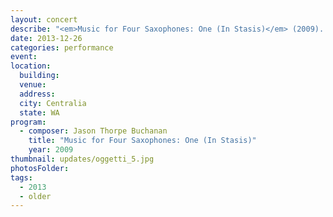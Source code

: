 ```yaml
---
layout: concert
describe: "<em>Music for Four Saxophones: One (In Stasis)</em> (2009). Northwest Wind Symphony, Dan Schmidt, conductor."
date: 2013-12-26
categories: performance
event:
location:
  building:
  venue:
  address:
  city: Centralia
  state: WA
program:
  - composer: Jason Thorpe Buchanan
    title: "Music for Four Saxophones: One (In Stasis)"
    year: 2009
thumbnail: updates/oggetti_5.jpg
photosFolder:
tags:
  - 2013
  - older
---
```

